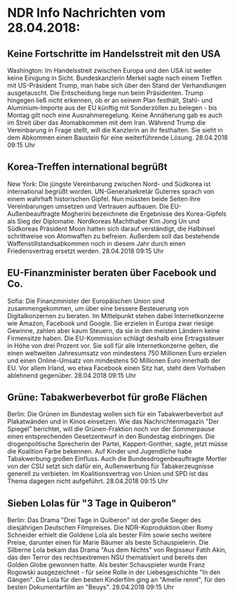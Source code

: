 # NDR Info Nachrichten vom 28.04.2018:


## Keine Fortschritte im Handelsstreit mit den USA
Washington: Im Handelsstreit zwischen Europa und den USA ist weiter keine Einigung in Sicht. Bundeskanzlerin Merkel sagte nach einem Treffen mit US-Präsident Trump, man habe sich über den Stand der Verhandlungen ausgetauscht. Die Entscheidung liege nun beim Präsidenten. Trump hingegen ließ nicht erkennen, ob er an seinem Plan festhält, Stahl- und Aluminium-Importe aus der EU künftig mit Sonderzöllen zu belegen - bis Montag gilt noch eine Ausnahmeregelung. Keine Annäherung gab es auch im Streit über das Atomabkommen mit dem Iran. Während Trump die Vereinbarung in Frage stellt, will die Kanzlerin an ihr festhalten. Sie sieht in dem Abkommen einen Baustein für eine weiterführende Lösung. 28.04.2018 09:15 Uhr 

## Korea-Treffen international begrüßt
New York: Die jüngste Vereinbarung zwischen Nord- und Südkorea ist international begrüßt worden. UN-Generalsekretär Guterres sprach von einem wahrhaft historischen Gipfel. Nun müssten beide Seiten ihre Vereinbarungen umsetzen und Vertrauen aufbauen. Die EU-Außenbeauftragte Mogherini bezeichnete die Ergebnisse des Korea-Gipfels als Sieg der Diplomatie. Nordkoreas Machthaber Kim Jong Un und Südkoreas Präsident Moon hatten sich darauf verständigt, die Halbinsel schrittweise von Atomwaffen zu befreien. Außerdem soll das bestehende Waffenstillstandsabkommen noch in diesem Jahr durch einen Friedensvertrag ersetzt werden. 28.04.2018 09:15 Uhr 

## EU-Finanzminister beraten über Facebook und Co.
Sofia: Die Finanzminister der Europäischen Union sind zusammengekommen, um über eine bessere Besteuerung von Digitalkonzernen zu beraten. Im Mittelpunkt stehen dabei Internetkonzerne wie Amazon, Facebook und Google. Sie erzielen in Europa zwar riesige Gewinne, zahlen aber kaum Steuern, da sie in den meisten Ländern keine Firmensitze haben. Die EU-Kommission schlägt deshalb eine Ertragssteuer in Höhe von drei Prozent vor. Sie soll für alle Internetkonzerne gelten, die einen weltweiten Jahresumsatz von mindestens 750 Millionen Euro erzielen und einen Online-Umsatz von mindestens 50 Millionen Euro innerhalb der EU. Vor allem Irland, wo etwa Facebook einen Sitz hat, steht dem Vorhaben ablehnend gegenüber. 28.04.2018 09:15 Uhr 

## Grüne: Tabakwerbeverbot für große Flächen
Berlin:	Die Grünen im Bundestag wollen sich für ein Tabakwerbeverbot auf Plakatwänden und in Kinos einsetzen. Wie das Nachrichtenmagazin "Der Spiegel" berichtet, will die Grünen-Fraktion noch vor der Sommerpause einen entsprechenden Gesetzentwurf in den Bundestag einbringen. Die drogenpolitische Sprecherin der Partei, Kappert-Gonther, sagte, jetzt müsse die Koalition Farbe bekennen. Auf Kinder und Jugendliche habe Tabakwerbung großen Einfluss. Auch die Bundesdrogenbeauftragte Mortler von der CSU setzt sich dafür ein, Außenwerbung für Tabakerzeugnisse generell zu verbieten. Im Koalitionsvertrag von Union und SPD ist das Thema dagegen nicht aufgeführt. 28.04.2018 09:15 Uhr 

## Sieben Lolas für "3 Tage in Quiberon"
Berlin: Das Drama "Drei Tage in Quiberon" ist der große Sieger des diesjährigen Deutschen Filmpreises. Die NDR-Koproduktion über Romy Schneider erhielt die Goldene Lola als bester Film sowie sechs weitere Preise, darunter einen für Marie Bäumer als beste Schauspielerin. Die Silberne Lola bekam das Drama "Aus dem Nichts" von Regisseur Fatih Akin, das den Terror des rechtsextremen NSU thematisiert und bereits den Golden Globe gewonnen hatte. Als bester Schauspieler wurde Franz Rogowski ausgezeichnet - für seine Rolle in der Liebesgeschichte "In den Gängen". Die Lola für den besten Kinderfilm ging an "Amelie rennt", für den besten Dokumentarfilm an "Beuys". 28.04.2018 09:15 Uhr 
